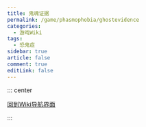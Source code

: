 ```yaml
---
title: 鬼魂证据
permalink: /game/phasmophobia/ghostevidence
categories:
  - 游戏Wiki
tags:
  - 恐鬼症
sidebar: true
article: false
comment: true
editLink: false
---
```







::: center

[<i class="fas fa-home"></i> 回到Wiki导航界面](/game/phasmophobia/start/#📍快速导航)

:::




















